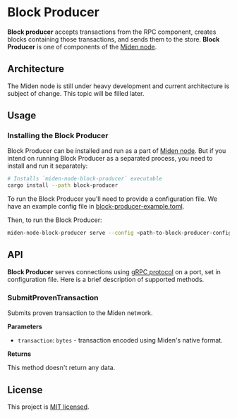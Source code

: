 # Block Producer

**Block producer** accepts transactions from the RPC component, creates blocks containing those transactions, and 
sends them to the store. 
**Block Producer** is one of components of the [Miden node](..). 

## Architecture

The Miden node is still under heavy development and current architecture is subject of change. 
This topic will be filled later.

## Usage

### Installing the Block Producer

Block Producer can be installed and run as a part of [Miden node](../README.md#installing-the-node). 
But if you intend on running Block Producer as a separated process, you need to install and run it separately:

```sh
# Installs `miden-node-block-producer` executable
cargo install --path block-producer
```

To run the Block Producer you'll need to provide a configuration file. We have an example config file in [block-producer-example.toml](block-producer-example.toml).

Then, to run the Block Producer:

```sh
miden-node-block-producer serve --config <path-to-block-producer-config-file>
```

## API

**Block Producer** serves connections using [gRPC protocol](https://grpc.io) on a port, set in configuration file. Here is a brief
description of supported methods.

### SubmitProvenTransaction

Submits proven transaction to the Miden network.

**Parameters**

* `transaction`: `bytes` - transaction encoded using Miden's native format.

**Returns**

This method doesn't return any data.

## License
This project is [MIT licensed](../LICENSE).
